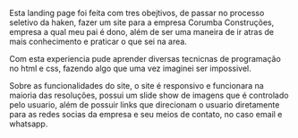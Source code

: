 Esta landing page foi feita com tres obejtivos, de passar no processo seletivo da haken,
fazer um site para a empresa Corumba Construções, empresa a qual meu pai é dono,
além de ser uma maneira de ir atras de mais conhecimento e praticar o que sei na area.

Com esta experiencia pude aprender diversas tecnicnas de programação no html e css,
fazendo algo que uma vez imaginei ser impossivel.

Sobre as funcionalidades do site, o site é responsivo e funcionara na maioria das resoluções,
possui um slide show de imagens que é controlado pelo usuario,
além de possuir links que direcionam o usuario diretamente para as redes socias da empresa e 
seu meios de contato, no caso email e whatsapp. 